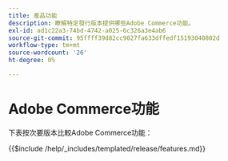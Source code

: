 ```yaml
---
title: 產品功能
description: 瞭解特定發行版本提供哪些Adobe Commerce功能。
exl-id: ad1c22a3-74bd-4742-a025-6c326a3e4ab6
source-git-commit: 95ffff39d82cc9027fa633dffedf15193040802d
workflow-type: tm+mt
source-wordcount: '26'
ht-degree: 0%

---
```


# Adobe Commerce功能

下表按次要版本比較Adobe Commerce功能：

{{$include /help/_includes/templated/release/features.md}}
